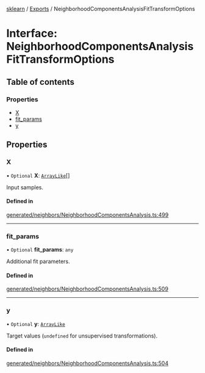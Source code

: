 [sklearn](../readme.md) / [Exports](../modules.md) / NeighborhoodComponentsAnalysisFitTransformOptions

# Interface: NeighborhoodComponentsAnalysisFitTransformOptions

## Table of contents

### Properties

- [X](NeighborhoodComponentsAnalysisFitTransformOptions.md#x)
- [fit\_params](NeighborhoodComponentsAnalysisFitTransformOptions.md#fit_params)
- [y](NeighborhoodComponentsAnalysisFitTransformOptions.md#y)

## Properties

### X

• `Optional` **X**: [`ArrayLike`](../modules.md#arraylike)[]

Input samples.

#### Defined in

[generated/neighbors/NeighborhoodComponentsAnalysis.ts:499](https://github.com/transitive-bullshit/scikit-learn-ts/blob/367336a/packages/sklearn/src/generated/neighbors/NeighborhoodComponentsAnalysis.ts#L499)

___

### fit\_params

• `Optional` **fit\_params**: `any`

Additional fit parameters.

#### Defined in

[generated/neighbors/NeighborhoodComponentsAnalysis.ts:509](https://github.com/transitive-bullshit/scikit-learn-ts/blob/367336a/packages/sklearn/src/generated/neighbors/NeighborhoodComponentsAnalysis.ts#L509)

___

### y

• `Optional` **y**: [`ArrayLike`](../modules.md#arraylike)

Target values (`undefined` for unsupervised transformations).

#### Defined in

[generated/neighbors/NeighborhoodComponentsAnalysis.ts:504](https://github.com/transitive-bullshit/scikit-learn-ts/blob/367336a/packages/sklearn/src/generated/neighbors/NeighborhoodComponentsAnalysis.ts#L504)
